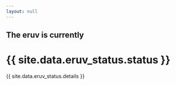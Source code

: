 ```yaml
---
layout: null
---
```


<!DOCTYPE html>
<html>
<head>
    <title>Fair Lawn Eruv is currently {{ site.data.eruv_status.status }}</title>
</head>


<body style = "
        {% if site.data.eruv_status.status == 'Up' %}
                background-color: green;
        {% elsif site.data.eruv_status.status == 'Down' %}
                background-color: red;
        {% endif %}
">
        <div class="eruv {{ site.data.eruv_status.status }}">
                <h2>The eruv is currently</h2>
                <h1>{{ site.data.eruv_status.status }}</h1>
                <p>{{ site.data.eruv_status.details }}</p>
        </div>
</body>

</html> 